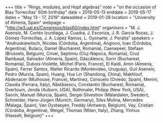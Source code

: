 +++
title = "Rings, modules, and Hopf algebras"
note = "on the occasion of Blas Torrecillas' 60th birthday"
date = 2019-05-13
enddate = 2019-05-17
dates = "May 13 - 17, 2019"
dateadded = 2019-01-28
location = "University of Almeria, Spain"
webpage = "http://w3.ual.es/Congresos/blas60/index.html"
organisers = "M. J. Asensio, M. Cortés Izurdiaga, J. Cuadra, J. Escoriza, J. R. García Rozas, J. Gómez-Torrecillas, J. A. López Ramos, L. Oyonarte, J. Peralta"
speakers = "Andruskiewitsch, Nicolas (Córdoba, Argentina), Angiono, Ivan (Córdoba, Argentina), Bulacu, Daniel (Bucharest, Romania), Caenepeel, Stefaan (Brussels, Belgium), Crivei, Septimiu (Cluj-Napoca, Romania), Cruz Rambaud, Salvador (Almería, Spain), Dăscălescu, Sorin (Bucharest, Romania), Dubois-Violette, Michel (Paris, France), El Kaidi, Amin (Almería, Spain), Ferrer Santos, Walter Ricardo (Montevideo, Uruguay), Guil Asensio, Pedro (Murcia, Spain), Huang, Hua Lin (Shandong, China), Makhlouf, Abdenacer (Mulhouse, France), Martínez, Consuelo (Oviedo, Spain), Menini, Claudia (Ferrara, Italy), Năstăsescu, Constantin (Bucharest, Romania), Overtoum, Jenda (Auburn, USA), Rothmaler, Philipp (New York, USA), Saorín, Manuel (Murcia, Spain), Sergei Silvestrov (Mälardalen, Sweden), Schneider, Hans-Jürgen (Munich, Germany), Siles Molina, Mercedes (Malaga, Spain), Van Oystaeyen, Freddy (Antwerp, Belgium), Vay, Cristian (Córdoba, Argentina), Weigel, Thomas (Milan, Italy), Zhang, Yinhuo (Hasselt, Belgium)"
+++
